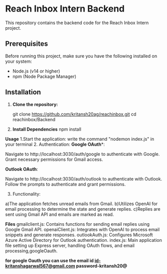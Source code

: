 # Reach Inbox Intern Backend

This repository contains the backend code for the Reach Inbox Intern project.

## Prerequisites

Before running this project, make sure you have the following installed on your system:
- Node.js (v14 or higher)
- npm (Node Package Manager)

## Installation

1. **Clone the repository:**

   git clone https://github.com/kritansh20ag/reachinbox.git
   cd reachinbox/Backend
2.  **Install Dependencies**
   npm install


  **Usage**
 1.Start the application:
 write the command "nodemon index.js" in your terminal
 2. Authentication:
 **Google OAuth***:

Navigate to http://localhost:3030/auth/google to authenticate with Google.
Grant necessary permissions for Gmail access.

**Outlook OAuth**:

Navigate to http://localhost:3030/auth/outlook to authenticate with Outlook.
Follow the prompts to authenticate and grant permissions.

3. Functionality:

a)The application fetches unread emails from Gmail.
b)Utilizes OpenAI for email processing to determine the state and generate replies.
c)Replies are sent using Gmail API and emails are marked as read.

**Files**
gmailclient.js: Contains functions for sending email replies using Google Gmail API.
openaiClient.js: Integrates with OpenAI to process email snippets and generate responses.
outlookAuth.js: Configures Microsoft Azure Active Directory for Outlook authentication.
index.js: Main application file setting up Express server, handling OAuth flows, and email processing,googleOauth.

**for google Oauth you can use the email id
id-kritanshagarwal567@gmail.com
password-kritansh20@**

 
   

   
